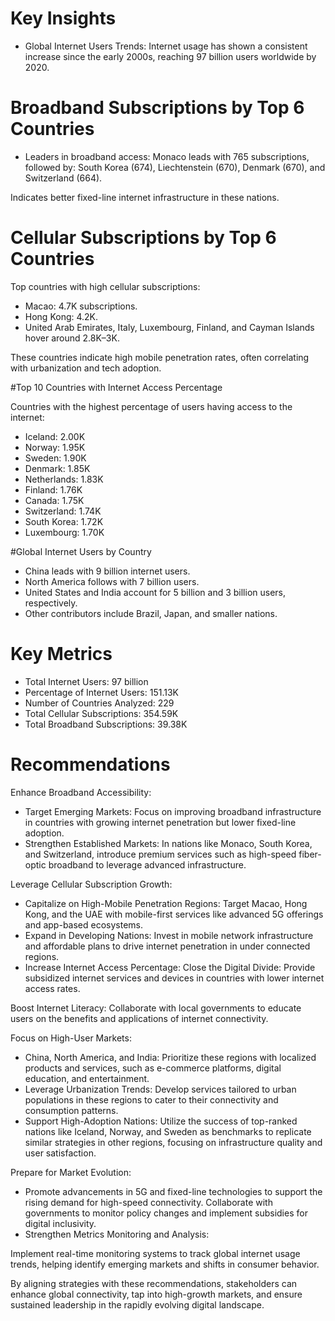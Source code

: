 # Key Insights

- Global Internet Users Trends:
Internet usage has shown a consistent increase since the early 2000s, reaching 97 billion users worldwide by 2020.

# Broadband Subscriptions by Top 6 Countries
- Leaders in broadband access:
Monaco leads with 765 subscriptions, followed by:
South Korea (674), Liechtenstein (670), Denmark (670), and Switzerland (664).

Indicates better fixed-line internet infrastructure in these nations.
 

# Cellular Subscriptions by Top 6 Countries
Top countries with high cellular subscriptions:
- Macao: 4.7K subscriptions.
- Hong Kong: 4.2K.
- United Arab Emirates, Italy, Luxembourg, Finland, and Cayman Islands hover around 2.8K–3K.

These countries indicate high mobile penetration rates, often correlating with urbanization and tech adoption.

#Top 10 Countries with Internet Access Percentage

Countries with the highest percentage of users having access to the internet:
- Iceland: 2.00K
- Norway: 1.95K
- Sweden: 1.90K
- Denmark: 1.85K
- Netherlands: 1.83K
- Finland: 1.76K
- Canada: 1.75K
- Switzerland: 1.74K
- South Korea: 1.72K
- Luxembourg: 1.70K

#Global Internet Users by Country
- China leads with 9 billion internet users.
- North America follows with 7 billion users.
- United States and India account for 5 billion and 3 billion users, respectively.
- Other contributors include Brazil, Japan, and smaller nations.

# Key Metrics
- Total Internet Users: 97 billion
- Percentage of Internet Users: 151.13K
- Number of Countries Analyzed: 229
- Total Cellular Subscriptions: 354.59K
- Total Broadband Subscriptions: 39.38K

# Recommendations

Enhance Broadband Accessibility:
- Target Emerging Markets: Focus on improving broadband infrastructure in countries with growing internet penetration but lower fixed-line adoption.
- Strengthen Established Markets: In nations like Monaco, South Korea, and Switzerland, introduce premium services such as high-speed fiber-optic broadband to leverage advanced infrastructure.

Leverage Cellular Subscription Growth:
- Capitalize on High-Mobile Penetration Regions: Target Macao, Hong Kong, and the UAE with mobile-first services like advanced 5G offerings and app-based ecosystems.
- Expand in Developing Nations: Invest in mobile network infrastructure and affordable plans to drive internet penetration in under connected regions.
- Increase Internet Access Percentage:
   Close the Digital Divide: Provide subsidized internet services and devices in countries with lower internet access rates.

Boost Internet Literacy: Collaborate with local governments to educate users on the benefits and applications of internet connectivity.

Focus on High-User Markets:
- China, North America, and India: Prioritize these regions with localized products and services, such as e-commerce platforms, digital education, and entertainment.
- Leverage Urbanization Trends: Develop services tailored to urban populations in these regions to cater to their connectivity and consumption patterns.
- Support High-Adoption Nations:
Utilize the success of top-ranked nations like Iceland, Norway, and Sweden as benchmarks to replicate similar strategies in other regions, focusing on infrastructure quality and user satisfaction.

Prepare for Market Evolution:
- Promote advancements in 5G and fixed-line technologies to support the rising demand for high-speed connectivity.
Collaborate with governments to monitor policy changes and implement subsidies for digital inclusivity.
- Strengthen Metrics Monitoring and Analysis:

Implement real-time monitoring systems to track global internet usage trends, helping identify emerging markets and shifts in consumer behavior.

By aligning strategies with these recommendations, stakeholders can enhance global connectivity, tap into high-growth markets, and ensure sustained leadership in the rapidly evolving digital landscape.

 
